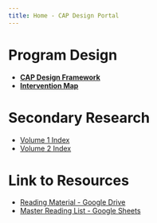```yaml
---
title: Home - CAP Design Portal
---
```


# Program Design
- **[CAP Design Framework](Volume%201/Program%20Design/CAP%20Design%20Framework.md)**
- **[Intervention Map](Volume%201/Program%20Design/Intervention%20Map.md)**


# Secondary Research

- [Volume 1 Index](Volume%201/Volume%201%20Index.md)
- [Volume 2 Index](Volume%202/Volume%202%20Index.md)

# Link to Resources
- [Reading Material - Google Drive](https://drive.google.com/drive/folders/1pXvNVosGaDIU5cvTSLL_ChbHzob3tKzf?usp=sharing)
- [Master Reading List - Google Sheets](https://docs.google.com/spreadsheets/d/1GRiS7QFPiak-1Ob3TdobKnaHqgUBb_8B-fErHP1BXUA/edit?usp=sharing)

